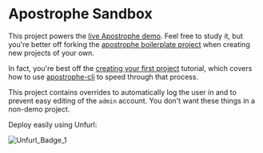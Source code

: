 
# Apostrophe Sandbox

This project powers the [live Apostrophe demo](http://demo.apostrophecms.org). Feel free to study it, but you're better off forking the [apostrophe boilerplate project](https://github.com/punkave/apostrophe-boilerplate) when creating new projects of your own.

In fact, you're best off the [creating your first project](http://apostrophecms.org/docs/tutorials/getting-started/creating-your-first-project.html) tutorial, which covers how to use [apostrophe-cli](https://github.com/punkave/apostrophe-cli) to speed through that process.

This project contains overrides to automatically log the user in and to prevent easy editing of the `admin` account. You don't want these things in a non-demo project.

Deploy easily using Unfurl:

![Unfurl_Badge_1](https://user-images.githubusercontent.com/18759430/133488898-005572b4-6d91-44fc-9132-f41665553312.png)
